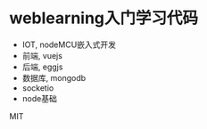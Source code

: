 # weblearning入门学习代码

* IOT, nodeMCU嵌入式开发
* 前端, vuejs
* 后端, eggjs
* 数据库, mongodb
* socketio
* node基础

MIT

